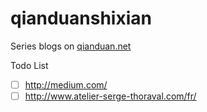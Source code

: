 qianduanshixian
===============

Series blogs on [qianduan.net](http://qianduan.net)

Todo List

- [ ] http://medium.com/
- [ ] http://www.atelier-serge-thoraval.com/fr/

